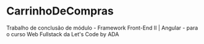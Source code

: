 # CarrinhoDeCompras
Trabalho de conclusão de módulo - Framework Front-End II | Angular - para o curso Web Fullstack da Let's Code by ADA
